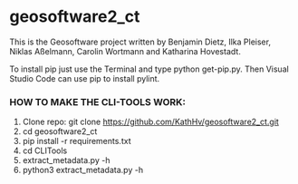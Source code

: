 # geosoftware2_ct

This is the Geosoftware project written by Benjamin Dietz, Ilka Pleiser, Niklas Aßelmann, Carolin Wortmann and Katharina Hovestadt.

To install pip just use the Terminal and type python get-pip.py. Then Visual Studio Code can use pip to install pylint.



### **HOW TO MAKE THE CLI-TOOLS WORK:**

1. Clone repo: git clone https://github.com/KathHv/geosoftware2_ct.git
2. cd geosoftware2_ct
3. pip install -r requirements.txt
4. cd CLITools
5. extract_metadata.py -h
6. python3 extract_metadata.py -h
